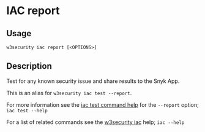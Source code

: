 # IAC report

## Usage

`w3security iac report [<OPTIONS>]`

## Description

Test for any known security issue and share results to the Snyk App.

This is an alias for `w3security iac test --report`.

For more information see the [iac test command help](iac-test.md) for the `--report` option; `iac test --help`

For a list of related commands see the [w3security iac](iac.md) help; `iac --help`
